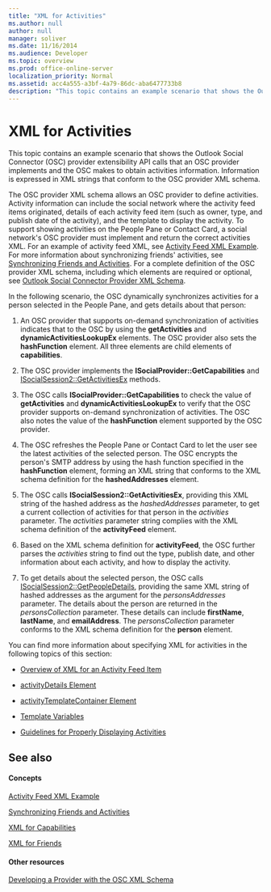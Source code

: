 ```yaml
---
title: "XML for Activities"
ms.author: null
author: null
manager: soliver
ms.date: 11/16/2014
ms.audience: Developer
ms.topic: overview
ms.prod: office-online-server
localization_priority: Normal
ms.assetid: acc4a555-a3bf-4a79-86dc-aba6477733b8
description: "This topic contains an example scenario that shows the Outlook Social Connector (OSC) provider extensibility API calls that an OSC provider implements and the OSC makes to obtain activities information. Information is expressed in XML strings that conform to the OSC provider XML schema."
---
```


# XML for Activities

This topic contains an example scenario that shows the Outlook Social Connector (OSC) provider extensibility API calls that an OSC provider implements and the OSC makes to obtain activities information. Information is expressed in XML strings that conform to the OSC provider XML schema.
  
The OSC provider XML schema allows an OSC provider to define activities. Activity information can include the social network where the activity feed items originated, details of each activity feed item (such as owner, type, and publish date of the activity), and the template to display the activity. To support showing activities on the People Pane or Contact Card, a social network's OSC provider must implement and return the correct activities XML. For an example of activity feed XML, see [Activity Feed XML Example](activity-feed-xml-example.md). For more information about synchronizing friends' activities, see [Synchronizing Friends and Activities](synchronizing-friends-and-activities.md). For a complete definition of the OSC provider XML schema, including which elements are required or optional, see [Outlook Social Connector Provider XML Schema](outlook-social-connector-provider-xml-schema.md). 
  
In the following scenario, the OSC dynamically synchronizes activities for a person selected in the People Pane, and gets details about that person:
  
1. An OSC provider that supports on-demand synchronization of activities indicates that to the OSC by using the **getActivities** and **dynamicActivitiesLookupEx** elements. The OSC provider also sets the **hashFunction** element. All three elements are child elements of **capabilities**. 
    
2. The OSC provider implements the **ISocialProvider::GetCapabilities** and [ISocialSession2::GetActivitiesEx](isocialsession2-getactivitiesex.md) methods. 
    
3. The OSC calls **ISocialProvider::GetCapabilities** to check the value of **getActivities** and **dynamicActivitiesLookupEx** to verify that the OSC provider supports on-demand synchronization of activities. The OSC also notes the value of the **hashFunction** element supported by the OSC provider. 
    
4. The OSC refreshes the People Pane or Contact Card to let the user see the latest activities of the selected person. The OSC encrypts the person's SMTP address by using the hash function specified in the **hashFunction** element, forming an XML string that conforms to the XML schema definition for the **hashedAddresses** element. 
    
5. The OSC calls **ISocialSession2::GetActivitiesEx**, providing this XML string of the hashed address as the  _hashedAddresses_ parameter, to get a current collection of activities for that person in the  _activities_ parameter. The  _activities_ parameter string complies with the XML schema definition of the **activityFeed** element. 
    
6. Based on the XML schema definition for **activityFeed**, the OSC further parses the  _activities_ string to find out the type, publish date, and other information about each activity, and how to display the activity. 
    
7. To get details about the selected person, the OSC calls [ISocialSession2::GetPeopleDetails](isocialsession2-getpeopledetails.md), providing the same XML string of hashed addresses as the argument for the  _personsAddresses_ parameter. The details about the person are returned in the  _personsCollection_ parameter. These details can include **firstName**, **lastName**, and **emailAddress**. The  _personsCollection_ parameter conforms to the XML schema definition for the **person** element. 
    
You can find more information about specifying XML for activities in the following topics of this section:
  
- [Overview of XML for an Activity Feed Item](overview-of-xml-for-an-activity-feed-item.md)
    
- [activityDetails Element](activitydetails-element.md)
    
- [activityTemplateContainer Element](activitytemplatecontainer-element.md)
    
- [Template Variables](template-variables.md)
    
- [Guidelines for Properly Displaying Activities](guidelines-for-properly-displaying-activities.md)
    
## See also

#### Concepts

[Activity Feed XML Example](activity-feed-xml-example.md)
  
[Synchronizing Friends and Activities](synchronizing-friends-and-activities.md)
  
[XML for Capabilities](xml-for-capabilities.md)
  
[XML for Friends](xml-for-friends.md)
#### Other resources

[Developing a Provider with the OSC XML Schema](developing-a-provider-with-the-osc-xml-schema.md)

